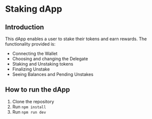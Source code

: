 # Staking dApp

## Introduction

This dApp enables a user to stake their tokens and earn rewards.
The functionality provided is:

- Connecting the Wallet
- Choosing and changing the Delegate
- Staking and Unstaking tokens
- Finalizing Unstake
- Seeing Balances and Pending Unstakes

## How to run the dApp

1. Clone the repository
2. Run `npm install`
3. Run `npm run dev`
